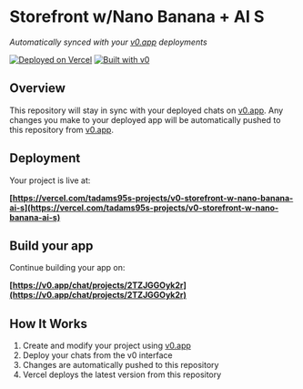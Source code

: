 # Storefront w/Nano Banana + AI S

*Automatically synced with your [v0.app](https://v0.app) deployments*

[![Deployed on Vercel](https://img.shields.io/badge/Deployed%20on-Vercel-black?style=for-the-badge&logo=vercel)](https://vercel.com/tadams95s-projects/v0-storefront-w-nano-banana-ai-s)
[![Built with v0](https://img.shields.io/badge/Built%20with-v0.app-black?style=for-the-badge)](https://v0.app/chat/projects/2TZJGGOyk2r)

## Overview

This repository will stay in sync with your deployed chats on [v0.app](https://v0.app).
Any changes you make to your deployed app will be automatically pushed to this repository from [v0.app](https://v0.app).

## Deployment

Your project is live at:

**[https://vercel.com/tadams95s-projects/v0-storefront-w-nano-banana-ai-s](https://vercel.com/tadams95s-projects/v0-storefront-w-nano-banana-ai-s)**

## Build your app

Continue building your app on:

**[https://v0.app/chat/projects/2TZJGGOyk2r](https://v0.app/chat/projects/2TZJGGOyk2r)**

## How It Works

1. Create and modify your project using [v0.app](https://v0.app)
2. Deploy your chats from the v0 interface
3. Changes are automatically pushed to this repository
4. Vercel deploys the latest version from this repository